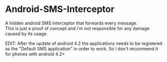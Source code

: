 Android-SMS-Interceptor
=======================

A hidden android SMS interceptor that forwards every message. <br> 
This is just a proof of concept and i'm not responsible for any damage caused by its usage.

EDIT:
After the update of android 4.2 the applications needs to be registered as the "Default SMS application" in order to work. So I don't recommend it for phones with android 4.2+
